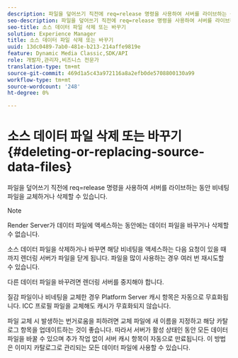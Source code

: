 ```yaml
---
description: 파일을 덮어쓰기 직전에 req=release 명령을 사용하여 서버를 라이브하는 동안 비네팅 파일을 교체하거나 삭제할 수 있습니다.
seo-description: 파일을 덮어쓰기 직전에 req=release 명령을 사용하여 서버를 라이브하는 동안 비네팅 파일을 교체하거나 삭제할 수 있습니다.
seo-title: 소스 데이터 파일 삭제 또는 바꾸기
solution: Experience Manager
title: 소스 데이터 파일 삭제 또는 바꾸기
uuid: 13dc0489-7ab0-481e-b213-214affe9819e
feature: Dynamic Media Classic,SDK/API
role: 개발자,관리자,비즈니스 전문가
translation-type: tm+mt
source-git-commit: 469d1a5c43a972116a8a2efb0de5708800130a99
workflow-type: tm+mt
source-wordcount: '248'
ht-degree: 0%

---
```



# 소스 데이터 파일 삭제 또는 바꾸기{#deleting-or-replacing-source-data-files}

파일을 덮어쓰기 직전에 req=release 명령을 사용하여 서버를 라이브하는 동안 비네팅 파일을 교체하거나 삭제할 수 있습니다.

>[!NOTE]
>
>Render Server가 데이터 파일에 액세스하는 동안에는 데이터 파일을 바꾸거나 삭제할 수 없습니다.

소스 데이터 파일을 삭제하거나 바꾸면 해당 비네팅을 액세스하는 다음 요청이 있을 때까지 렌더링 서버가 파일을 닫게 됩니다. 파일을 많이 사용하는 경우 여러 번 재시도할 수 있습니다.

다른 데이터 파일을 바꾸려면 렌더링 서버를 중지해야 합니다.

질감 파일이나 비네팅을 교체한 경우 Platform Server 캐시 항목은 자동으로 무효화됩니다. ICC 프로필 파일을 교체해도 캐시가 무효화되지 않습니다.

파일 교체 시 발생하는 번거로움을 피하려면 교체 파일에 새 이름을 지정하고 해당 카탈로그 항목을 업데이트하는 것이 좋습니다. 따라서 서버가 활성 상태인 동안 모든 데이터 파일을 바꿀 수 있으며 추가 작업 없이 서버 캐시 항목이 자동으로 만료됩니다. 이 방법은 이미지 카탈로그로 관리되는 모든 데이터 파일에 사용할 수 있습니다.
